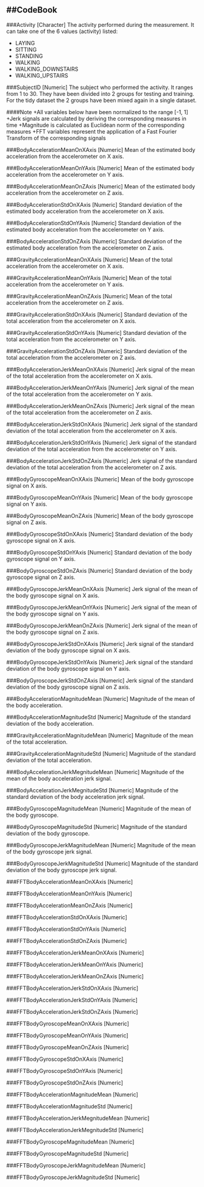##CodeBook
---

###Activity [Character]
The activity performed during the measurement.
It can take one of the 6 values (activity) listed:
- LAYING
- SITTING
- STANDING
- WALKING
- WALKING_DOWNSTAIRS
- WALKING_UPSTAIRS

###SubjectID [Numeric]
The subject who performed the activity.
It ranges from 1 to 30. They have been divided into 2 groups for testing and training.
For the tidy dataset the 2 groups have been mixed again in a single dataset.

####Note 
+All variables below have been normalized to the range [-1, 1]
+Jerk signals are calculated by deriving the corresponding measures in time
+Magnitude is calculated as Euclidean norm of the corresponding measures
+FFT variables represent the application of a Fast Fourier Transform of the corresponding signals
	
###BodyAccelerationMeanOnXAxis [Numeric]
	Mean of the estimated body acceleration from the accelerometer on X axis.
	
###BodyAccelerationMeanOnYAxis [Numeric]
	Mean of the estimated body acceleration from the accelerometer on Y axis. 
	
###BodyAccelerationMeanOnZAxis [Numeric]
	Mean of the estimated body acceleration from the accelerometer on Z axis.
	
###BodyAccelerationStdOnXAxis [Numeric]
	Standard deviation of the estimated body acceleration from the accelerometer on X axis.
	
###BodyAccelerationStdOnYAxis [Numeric]
	Standard deviation of the estimated body acceleration from the accelerometer on Y axis.
	
###BodyAccelerationStdOnZAxis [Numeric]
	Standard deviation of the estimated body acceleration from the accelerometer on Z axis.
	
###GravityAccelerationMeanOnXAxis [Numeric]
	Mean of the total acceleration from the accelerometer on X axis.
	
###GravityAccelerationMeanOnYAxis [Numeric]
	Mean of the total acceleration from the accelerometer on Y axis.
	
###GravityAccelerationMeanOnZAxis [Numeric]
	Mean of the total acceleration from the accelerometer on Z axis.
	
###GravityAccelerationStdOnXAxis [Numeric]
	Standard deviation of the total acceleration from the accelerometer on X axis.
	
###GravityAccelerationStdOnYAxis [Numeric]
	Standard deviation of the total acceleration from the accelerometer on Y axis.
	
###GravityAccelerationStdOnZAxis [Numeric]
	Standard deviation of the total acceleration from the accelerometer on Z axis.
	
###BodyAccelerationJerkMeanOnXAxis [Numeric]
	Jerk signal of the mean of the total acceleration from the accelerometer on X axis.
	
###BodyAccelerationJerkMeanOnYAxis [Numeric]
	Jerk signal of the mean of the total acceleration from the accelerometer on Y axis.
	
###BodyAccelerationJerkMeanOnZAxis [Numeric]
	Jerk signal of the mean of the total acceleration from the accelerometer on Z axis.
	
###BodyAccelerationJerkStdOnXAxis [Numeric]
	Jerk signal of the standard deviation of the total acceleration from the accelerometer on X axis.
	
###BodyAccelerationJerkStdOnYAxis [Numeric]
	Jerk signal of the standard deviation of the total acceleration from the accelerometer on Y axis.
	
###BodyAccelerationJerkStdOnZAxis [Numeric]
	Jerk signal of the standard deviation of the total acceleration from the accelerometer on Z axis.
	
###BodyGyroscopeMeanOnXAxis [Numeric]
	Mean of the body gyroscope signal on X axis.
	
###BodyGyroscopeMeanOnYAxis [Numeric]
	Mean of the body gyroscope signal on Y axis.
	
###BodyGyroscopeMeanOnZAxis [Numeric]
	Mean of the body gyroscope signal on Z axis.
	
###BodyGyroscopeStdOnXAxis [Numeric]
	Standard deviation of the body gyroscope signal on X axis.
	
###BodyGyroscopeStdOnYAxis [Numeric]
	Standard deviation of the body gyroscope signal on Y axis.
	
###BodyGyroscopeStdOnZAxis [Numeric]
	Standard deviation of the body gyroscope signal on Z axis.
	
###BodyGyroscopeJerkMeanOnXAxis [Numeric]
	Jerk signal of the mean of the body gyroscope signal on X axis.
	
###BodyGyroscopeJerkMeanOnYAxis [Numeric]
	Jerk signal of the mean of the body gyroscope signal on Y axis.
	
###BodyGyroscopeJerkMeanOnZAxis [Numeric]
	Jerk signal of the mean of the body gyroscope signal on Z axis.
	
###BodyGyroscopeJerkStdOnXAxis [Numeric]
	Jerk signal of the standard deviation of the body gyroscope signal on X axis.
	
###BodyGyroscopeJerkStdOnYAxis [Numeric]
	Jerk signal of the standard deviation of the body gyroscope signal on Y axis.
	
###BodyGyroscopeJerkStdOnZAxis [Numeric]
	Jerk signal of the standard deviation of the body gyroscope signal on Z axis.
	
###BodyAccelerationMagnitudeMean [Numeric]
	Magnitude of the mean of the body acceleration.
	
###BodyAccelerationMagnitudeStd [Numeric]
	Magnitude of the standard deviation of the body acceleration.
	
###GravityAccelerationMagnitudeMean [Numeric]
	Magnitude of the mean of the total acceleration.
	
###GravityAccelerationMagnitudeStd [Numeric]
	Magnitude of the standard deviation of the total acceleration.
	
###BodyAccelerationJerkMegnitudeMean [Numeric]
	Magnitude of the mean of the body acceleration jerk signal.
	
###BodyAccelerationJerkMegnitudeStd [Numeric]
	Magnitude of the standard deviation of the body acceleration jerk signal.
	
###BodyGyroscopeMagnitudeMean [Numeric]
	Magnitude of the mean of the body gyroscope.
	
###BodyGyroscopeMagnitudeStd [Numeric]
	Magnitude of the standard deviation of the body gyroscope.
	
###BodyGyroscopeJerkMagnitudeMean [Numeric]
	Magnitude of the mean of the body gyroscope jerk signal.
	
###BodyGyroscopeJerkMagnitudeStd [Numeric]
	Magnitude of the standard deviation of the body gyroscope jerk signal.
	
###FFTBodyAccelerationMeanOnXAxis [Numeric]

###FFTBodyAccelerationMeanOnYAxis [Numeric]

###FFTBodyAccelerationMeanOnZAxis [Numeric]

###FFTBodyAccelerationStdOnXAxis [Numeric]

###FFTBodyAccelerationStdOnYAxis [Numeric]

###FFTBodyAccelerationStdOnZAxis [Numeric]

###FFTBodyAccelerationJerkMeanOnXAxis [Numeric]

###FFTBodyAccelerationJerkMeanOnYAxis [Numeric]

###FFTBodyAccelerationJerkMeanOnZAxis [Numeric]

###FFTBodyAccelerationJerkStdOnXAxis [Numeric]

###FFTBodyAccelerationJerkStdOnYAxis [Numeric]

###FFTBodyAccelerationJerkStdOnZAxis [Numeric]

###FFTBodyGyroscopeMeanOnXAxis [Numeric]

###FFTBodyGyroscopeMeanOnYAxis [Numeric]

###FFTBodyGyroscopeMeanOnZAxis [Numeric]

###FFTBodyGyroscopeStdOnXAxis [Numeric]

###FFTBodyGyroscopeStdOnYAxis [Numeric]

###FFTBodyGyroscopeStdOnZAxis [Numeric]

###FFTBodyAccelerationMagnitudeMean [Numeric]

###FFTBodyAccelerationMagnitudeStd [Numeric]

###FFTBodyAccelerationJerkMegnitudeMean [Numeric]

###FFTBodyAccelerationJerkMegnitudeStd [Numeric]

###FFTBodyGyroscopeMagnitudeMean [Numeric]

###FFTBodyGyroscopeMagnitudeStd [Numeric]

###FFTBodyGyroscopeJerkMagnitudeMean [Numeric]

###FFTBodyGyroscopeJerkMagnitudeStd [Numeric]

